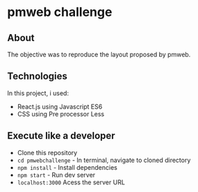 # pmweb challenge

## About  
The objective was to reproduce the layout proposed by pmweb. 

## Technologies  
In this project, i used:

- React.js using Javascript ES6
- CSS using Pre processor Less

## Execute like a developer

- Clone this repository
- `cd pmwebchallenge` - In terminal, navigate to cloned directory
- `npm install` - Install dependencies
- `npm start` - Run dev server
- `localhost:3000` Acess the server URL